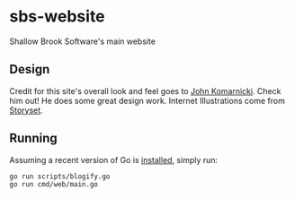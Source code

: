 # sbs-website
Shallow Brook Software's main website

## Design
Credit for this site's overall look and feel goes to [John Komarnicki](https://github.com/johnkomarnicki).
Check him out!
He does some great design work.
Internet Illustrations come from [Storyset](https://storyset.com/internet).

## Running
Assuming a recent version of Go is [installed](https://golang.org/dl/), simply run:
```
go run scripts/blogify.go
go run cmd/web/main.go
```
